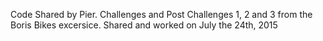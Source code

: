 Code Shared by Pier. Challenges and Post Challenges 1, 2 and 3 from the Boris Bikes excersice. Shared and worked on July the 24th, 2015
